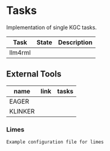 # Tasks

Implementation of single KGC tasks.

| Task | State | Description | 
|---|---|---|
| llm4rml |

## External Tools

| name | link | tasks |
| --- | --- | --- |
| EAGER | | |
| KLINKER | | | 


### Limes

```xml
Example configuration file for limes
```